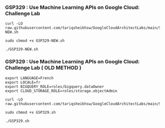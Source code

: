 ### GSP329 :  Use Machine Learning APIs on Google Cloud: Challenge Lab 

```
curl -LO raw.githubusercontent.com/tariqsheikhsw/GoogleCloudArchitectLabs/main/Solutions/GSP329-NEW.sh

sudo chmod +x GSP329-NEW.sh

./GSP329-NEW.sh
```




### GSP329 :  Use Machine Learning APIs on Google Cloud: Challenge Lab ( OLD METHOD )

```
export LANGUAGE=French
export LOCALE=fr
export BIGQUERY_ROLE=roles/bigquery.dataOwner
export CLOUD_STORAGE_ROLE=roles/storage.objectAdmin
```

```
curl -LO raw.githubusercontent.com/tariqsheikhsw/GoogleCloudArchitectLabs/main/Solutions/GSP329.sh

sudo chmod +x GSP329.sh

./GSP329.sh
```
